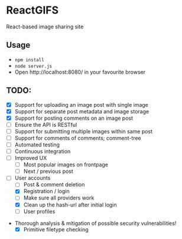 # ReactGIFS

React-based image sharing site

## Usage

- `npm install`
- `node server.js`
- Open http://localhost:8080/ in your favourite browser


## TODO:

- [x] Support for uploading an image post with single image
- [x] Support for separate post metadata and image storage
- [x] Support for posting comments on an image post
- [ ] Ensure the API is RESTful
- [ ] Support for submitting multiple images within same post
- [ ] Support for comments of comments; comment-tree
- [ ] Automated testing
- [ ] Continuous integration
- [ ] Improved UX
  - [ ] Most popular images on frontpage
  - [ ] Next / previous post
- [ ] User accounts
  - [ ] Post & comment deletion
  - [x] Registration / login
  - [ ] Make sure all providers work
  - [x] Clean up the hash-url after initial login
  - [ ] User profiles
- Thorough analysis & mitigation of possible security vulnerabilities!
  - [x] Primitive filetype checking
